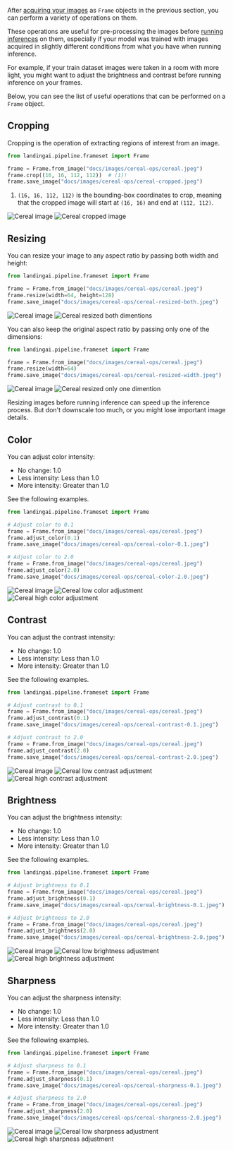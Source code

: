 After [acquiring your images](image-acquisition/image-acquisition.md) as `Frame` objects in the previous section, you can perform a variety of operations on them.

These operations are useful for pre-processing the images before [running inferences](inferences/getting-started.md) on them, especially if your model was trained with images acquired in slightly different conditions from what you have when running inference.

For example, if your train dataset images were taken in a room with more light, you might want to adjust the brightness and contrast before running inference on your frames.

Below, you can see the list of useful operations that can be performed on a `Frame` object.

## Cropping

Cropping is the operation of extracting regions of interest from an image.

```python
from landingai.pipeline.frameset import Frame

frame = Frame.from_image("docs/images/cereal-ops/cereal.jpeg")
frame.crop((16, 16, 112, 112))  # (1)!
frame.save_image("docs/images/cereal-ops/cereal-cropped.jpeg")
```

1. `(16, 16, 112, 112)` is the bounding-box coordinates to crop, meaning that the cropped image will start at `(16, 16)` and end at `(112, 112)`.

![Cereal image](../images/cereal-ops/cereal.jpeg)
![Cereal cropped image](../images/cereal-ops/cereal-cropped.jpeg)


## Resizing

You can resize your image to any aspect ratio by passing both width and height:


```python
from landingai.pipeline.frameset import Frame

frame = Frame.from_image("docs/images/cereal-ops/cereal.jpeg")
frame.resize(width=64, height=128)
frame.save_image("docs/images/cereal-ops/cereal-resized-both.jpeg")
```

![Cereal image](../images/cereal-ops/cereal.jpeg)
![Cereal resized both dimentions](../images/cereal-ops/cereal-resized-both.jpeg)

You can also keep the original aspect ratio by passing only one of the dimensions:

```python
from landingai.pipeline.frameset import Frame

frame = Frame.from_image("docs/images/cereal-ops/cereal.jpeg")
frame.resize(width=64)
frame.save_image("docs/images/cereal-ops/cereal-resized-width.jpeg")
```

![Cereal image](../images/cereal-ops/cereal.jpeg)
![Cereal resized only one dimention](../images/cereal-ops/cereal-resized-width.jpeg)

Resizing images before running inference can speed up the inference process. But don't downscale too much, or you might lose important image details.

## Color

You can adjust color intensity:

- No change: 1.0
- Less intensity: Less than 1.0
- More intensity: Greater than 1.0

See the following examples.

```python
from landingai.pipeline.frameset import Frame

# Adjust color to 0.1
frame = Frame.from_image("docs/images/cereal-ops/cereal.jpeg")
frame.adjust_color(0.1)
frame.save_image("docs/images/cereal-ops/cereal-color-0.1.jpeg")

# Adjust color to 2.0
frame = Frame.from_image("docs/images/cereal-ops/cereal.jpeg")
frame.adjust_color(2.0)
frame.save_image("docs/images/cereal-ops/cereal-color-2.0.jpeg")
```

![Cereal image](../images/cereal-ops/cereal.jpeg)
![Cereal low color adjustment](../images/cereal-ops/cereal-color-0.1.jpeg)
![Cereal high color adjustment](../images/cereal-ops/cereal-color-2.0.jpeg)

## Contrast

You can adjust the contrast intensity:

- No change: 1.0
- Less intensity: Less than 1.0
- More intensity: Greater than 1.0

See the following examples.

```python
from landingai.pipeline.frameset import Frame

# Adjust contrast to 0.1
frame = Frame.from_image("docs/images/cereal-ops/cereal.jpeg")
frame.adjust_contrast(0.1)
frame.save_image("docs/images/cereal-ops/cereal-contrast-0.1.jpeg")

# Adjust contrast to 2.0
frame = Frame.from_image("docs/images/cereal-ops/cereal.jpeg")
frame.adjust_contrast(2.0)
frame.save_image("docs/images/cereal-ops/cereal-contrast-2.0.jpeg")
```


![Cereal image](../images/cereal-ops/cereal.jpeg)
![Cereal low contrast adjustment](../images/cereal-ops/cereal-contrast-0.1.jpeg)
![Cereal high contrast adjustment](../images/cereal-ops/cereal-contrast-2.0.jpeg)

## Brightness

You can adjust the brightness intensity:

- No change: 1.0
- Less intensity: Less than 1.0
- More intensity: Greater than 1.0

See the following examples.

```python
from landingai.pipeline.frameset import Frame

# Adjust brightness to 0.1
frame = Frame.from_image("docs/images/cereal-ops/cereal.jpeg")
frame.adjust_brightness(0.1)
frame.save_image("docs/images/cereal-ops/cereal-brightness-0.1.jpeg")

# Adjust brightness to 2.0
frame = Frame.from_image("docs/images/cereal-ops/cereal.jpeg")
frame.adjust_brightness(2.0)
frame.save_image("docs/images/cereal-ops/cereal-brightness-2.0.jpeg")
```


![Cereal image](../images/cereal-ops/cereal.jpeg)
![Cereal low brightness adjustment](../images/cereal-ops/cereal-brightness-0.1.jpeg)
![Cereal high brightness adjustment](../images/cereal-ops/cereal-brightness-2.0.jpeg)

## Sharpness

You can adjust the sharpness intensity:

- No change: 1.0
- Less intensity: Less than 1.0
- More intensity: Greater than 1.0

See the following examples.

```python
from landingai.pipeline.frameset import Frame

# Adjust sharpness to 0.1
frame = Frame.from_image("docs/images/cereal-ops/cereal.jpeg")
frame.adjust_sharpness(0.1)
frame.save_image("docs/images/cereal-ops/cereal-sharpness-0.1.jpeg")

# Adjust sharpness to 2.0
frame = Frame.from_image("docs/images/cereal-ops/cereal.jpeg")
frame.adjust_sharpness(2.0)
frame.save_image("docs/images/cereal-ops/cereal-sharpness-2.0.jpeg")
```


![Cereal image](../images/cereal-ops/cereal.jpeg)
![Cereal low sharpness adjustment](../images/cereal-ops/cereal-sharpness-0.1.jpeg)
![Cereal high sharpness adjustment](../images/cereal-ops/cereal-sharpness-2.0.jpeg)